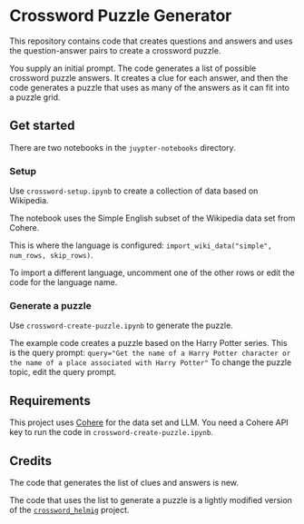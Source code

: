 # Crossword Puzzle Generator

This repository contains code that creates questions and answers and uses the
question-answer pairs to create a crossword puzzle.

You supply an initial prompt. The code generates a list of possible crossword
puzzle answers. It creates a clue for each answer, and then the code generates a
puzzle that uses as many of the answers as it can fit into a puzzle grid.

## Get started

There are two notebooks in the `juypter-notebooks` directory.

### Setup

Use `crossword-setup.ipynb` to create a collection of data based on Wikipedia.

The notebook uses the Simple English subset of the Wikipedia data set from
Cohere.

This is where the language is configured: `import_wiki_data("simple", num_rows, skip_rows)`.

To import a different language, uncomment one of the other rows or edit the code
for the language name.

### Generate a puzzle

Use `crossword-create-puzzle.ipynb` to generate the puzzle.

The example code creates a puzzle based on the Harry Potter series. This is the
query prompt: `query="Get the name of a Harry Potter character or the name of a
place associated with Harry Potter"` To change the puzzle topic, edit the query
prompt.

## Requirements

This project uses [Cohere](https://cohere.com/) for the data set and LLM. You
need a Cohere API key to run the code in `crossword-create-puzzle.ipynb`.

## Credits

The code that generates the list of clues and answers is new.

The code that uses the list to generate a puzzle is a lightly modified version
of the [`crossword_helmig`](https://github.com/jeremy886/crossword_helmig)
project.
